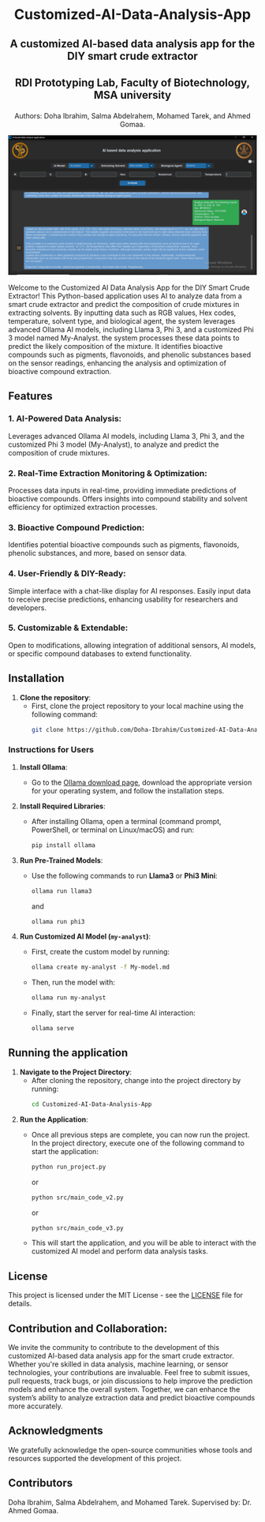 # **<p align="center"> Customized-AI-Data-Analysis-App </p>**
## <p align="center"> A customized AI-based data analysis app for the DIY smart crude extractor </p>
## <p align="center"> RDI Prototyping Lab, Faculty of Biotechnology, MSA university </p>
<p align="center"> Authors: Doha Ibrahim, Salma Abdelrahem, Mohamed Tarek, and Ahmed Gomaa. </p>
 
<p align="center"> 
<img src= "GUI pic.png"> 
</p>

Welcome to the Customized AI Data Analysis App for the DIY Smart Crude Extractor!
This Python-based application uses AI to analyze data from a smart crude extractor and predict the composition of crude mixtures in extracting solvents. By inputting data such as RGB values, Hex codes, temperature, solvent type, and biological agent, the system leverages advanced Ollama AI models, including Llama 3, Phi 3, and a customized Phi 3 model named My-Analyst. the system processes these data points to predict the likely composition of the mixture. It identifies bioactive compounds such as pigments, flavonoids, and phenolic substances based on the sensor readings, enhancing the analysis and optimization of bioactive compound extraction. 

## Features

### 1. **AI-Powered Data Analysis:**
Leverages advanced Ollama AI models, including Llama 3, Phi 3, and the customized Phi 3 model (My-Analyst), to analyze and predict the composition of crude mixtures.

### 2. **Real-Time Extraction Monitoring & Optimization:**
Processes data inputs in real-time, providing immediate predictions of bioactive compounds. Offers insights into compound stability and solvent efficiency for optimized extraction processes.

### 3. **Bioactive Compound Prediction:**
Identifies potential bioactive compounds such as pigments, flavonoids, phenolic substances, and more, based on sensor data.

### 4. **User-Friendly & DIY-Ready:**
Simple interface with a chat-like display for AI responses. Easily input data to receive precise predictions, enhancing usability for researchers and developers.

### 5. **Customizable & Extendable:**
Open to modifications, allowing integration of additional sensors, AI models, or specific compound databases to extend functionality.

## Installation

1. **Clone the repository**:
   - First, clone the project repository to your local machine using the following command:
     ```bash
     git clone https://github.com/Doha-Ibrahim/Customized-AI-Data-Analysis-App.git
     ```

### Instructions for Users

1. **Install Ollama**:  
   - Go to the [Ollama download page](https://ollama.com/download), download the appropriate version for your operating system, and follow the installation steps.
   
2. **Install Required Libraries**:  
   - After installing Ollama, open a terminal (command prompt, PowerShell, or terminal on Linux/macOS) and run:
     ```bash
     pip install ollama
     ```

3. **Run Pre-Trained Models**:  
   - Use the following commands to run **Llama3** or **Phi3 Mini**:
     ```bash
     ollama run llama3
     ```
     and
     ```bash
     ollama run phi3
     ```

4. **Run Customized AI Model (`my-analyst`)**:
   - First, create the custom model by running:
     ```bash
     ollama create my-analyst -f My-model.md
     ```
   - Then, run the model with:
     ```bash
     ollama run my-analyst
     ```
   - Finally, start the server for real-time AI interaction:
     ```bash
     ollama serve
     ```
## Running the application

 1. **Navigate to the Project Directory**:
    - After cloning the repository, change into the project directory by running:
      ```bash
      cd Customized-AI-Data-Analysis-App
      ```
2. **Run the Application**:
    - Once all previous steps are complete, you can now run the project. In the project directory, execute one of the following command to start the application:
      
      ```bash
      python run_project.py
      ```
      or
      ```bash
      python src/main_code_v2.py
      ```
      or
      ```bash
      python src/main_code_v3.py
      ```
    - This will start the application, and you will be able to interact with the customized AI model and perform data analysis tasks.

## License
This project is licensed under the MIT License - see the [LICENSE](LICENSE) file for details.

## Contribution and Collaboration:

We invite the community to contribute to the development of this customized AI-based data analysis app for the smart crude extractor. Whether you're skilled in data analysis, machine learning, or sensor technologies, your contributions are invaluable. Feel free to submit issues, pull requests, track bugs, or join discussions to help improve the prediction models and enhance the overall system. Together, we can enhance the system’s ability to analyze extraction data and predict bioactive compounds more accurately.

## Acknowledgments

We gratefully acknowledge the open-source communities whose tools and resources supported the development of this project.

## Contributors
Doha Ibrahim, 
Salma Abdelrahem, and
Mohamed Tarek.
Supervised by: Dr. Ahmed Gomaa.
